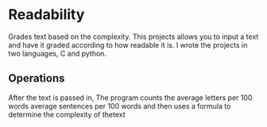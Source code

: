 # Readability
Grades text based on the complexity.
This projects allows you to input a text and have it graded according to how readable it is.
I wrote the projects in two languages, C and python.

## Operations
After the text is passed in, The program counts the average letters per 100 words average sentences per 100 words and
then uses a formula to determine the complexity of thetext
